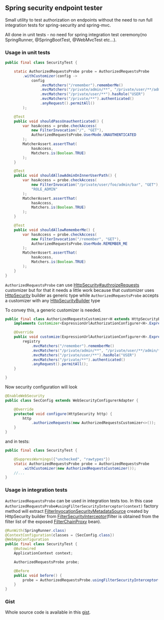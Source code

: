 ## Spring security endpoint tester

Small utility to test authorization on endpoints without the need to run full integration tests for spring-security and spring-mvc.

All done in unit tests - no need for spring integration test ceremony(no SpringRunner, @SpringBootTest, @WebMvcTest etc...).

### Usage in unit tests
```java
public final class SecurityTest {

    static AuthorizedRequestsProbe probe = AuthorizedRequestsProbe
        .withCustomizer(config ->
            config
                .mvcMatchers("/remember").rememberMe()
                .mvcMatchers("/private/admin/**", "/private/user/**/admin/**").hasRole("ADMIN")
                .mvcMatchers("/private/user/**").hasRole("USER")
                .mvcMatchers("/private/**").authenticated()
                .anyRequest().permitAll()
        );

    @Test
    public void shouldPassUnauthenticated() {
        var hasAccess = probe.checkAccess(
            new FilterInvocation("/", "GET"),
            AuthorizedRequestsProbe.UserMode.UNAUTHENTICATED
        );
        MatcherAssert.assertThat(
            hasAccess,
            Matchers.is(Boolean.TRUE)
        );
    }

    @Test
    public void shouldAllowAdminOnInnerUserPath() {
        var hasAccess = probe.checkAccess(
            new FilterInvocation("/private/user/foo/admin/bar", "GET"),
            "ROLE_ADMIN"
        );
        MatcherAssert.assertThat(
            hasAccess,
            Matchers.is(Boolean.TRUE)
        );
    }

    @Test
    public void shouldAllowRememberMe() {
        var hasAccess = probe.checkAccess(
            new FilterInvocation("/remember", "GET"),
            AuthorizedRequestsProbe.UserMode.REMEMBER_ME
        );
        MatcherAssert.assertThat(
            hasAccess,
            Matchers.is(Boolean.TRUE)
        );
    }
}
```

`AuthorizedRequestsProbe` can use [HttpSecurity#authroizeRequests](https://docs.spring.io/spring-security/site/docs/current/api/org/springframework/security/config/annotation/web/builders/HttpSecurity.html#authorizeRequests(org.springframework.security.config.Customizer)) customizer but for that it needs a little work because that customizer uses [HttpSecurity](https://docs.spring.io/spring-security/site/docs/current/api/org/springframework/security/config/annotation/web/builders/HttpSecurity.html) builder as generic type while
`AuthorizedRequestsProbe` accepts a customizer with any [HttpSecurityBuilder](https://docs.spring.io/spring-security/site/docs/current/api/org/springframework/security/config/annotation/web/HttpSecurityBuilder.html) type

To convey this, a generic customizer is needed.
```java
public final class AuthorizedRequestsCustomizer<H extends HttpSecurityBuilder<H>>
    implements Customizer<ExpressionUrlAuthorizationConfigurer<H>.ExpressionInterceptUrlRegistry> {

    @Override
    public void customize(ExpressionUrlAuthorizationConfigurer<H>.ExpressionInterceptUrlRegistry registry) {
        registry
            .mvcMatchers("/remember").rememberMe()
            .mvcMatchers("/private/admin/**", "/private/user/**/admin/**").hasRole("ADMIN")
            .mvcMatchers("/private/user/**").hasRole("USER")
            .mvcMatchers("/private/**").authenticated()
            .anyRequest().permitAll();
    }

}
```

Now security configuration will look

```java
@EnableWebSecurity
public class SecConfig extends WebSecurityConfigurerAdapter {

    @Override
    protected void configure(HttpSecurity http) {
        http
            .authorizeRequests(new AuthorizedRequestsCustomizer<>());
    }
}
```
and in tests:
```java
public final class SecurityTest {

    @SuppressWarnings({"unchecked", "rawtypes"})
    static AuthorizedRequestsProbe probe = AuthorizedRequestsProbe
        .withCustomizer(new AuthorizedRequestsCustomizer());
    //...
}
```

### Usage in integration tests

`AuthorizedRequestsProbe` can be used in integration tests too.
In this case `AuthorizedRequestsProbe#usingFilterSecurityInterceptor(context)` factory method will
extract [FilterInvocationSecurityMetadataSource](https://docs.spring.io/spring-security/site/docs/4.2.19.RELEASE/apidocs/org/springframework/security/web/access/intercept/FilterInvocationSecurityMetadataSource.html) created by HttpSecurity builder from 
[FilterSecurityInterceptor](https://docs.spring.io/spring-security/site/docs/current/api/org/springframework/security/web/access/intercept/FilterSecurityInterceptor.html)(filter is obtained from the filter list of the exposed [FilterChainProxy](https://docs.spring.io/spring-security/site/docs/current/api/org/springframework/security/web/FilterChainProxy.html) bean).

```java
@RunWith(SpringRunner.class)
@ContextConfiguration(classes = {SecConfig.class})
@WebAppConfiguration
public final class SecurityTest {
    @Autowired
    ApplicationContext context;

    AuthorizedRequestsProbe probe;

    @Before
    public void before() {
        probe = AuthorizedRequestsProbe.usingFilterSecurityInterceptor(context);
    }
}
```

### Gist
Whole source code is available in this [gist](https://gist.github.com/criske/5960f55614a5801113a3c97e7ed3737f).
